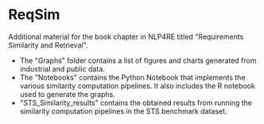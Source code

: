 # ReqSim
Additional material for the book chapter in NLP4RE titled "Requirements Similarity and Retrieval".

- The "Graphs" folder contains a list of figures and charts generated from industrial and public data.
- The "Notebooks" contains the Python Notebook that implements the various similarity computation pipelines. It also includes the R notebook used to generate the graphs.
- "STS_Similarity_results" contains the obtained results from running the similarity computation pipelines in the STS benchmark dataset.
